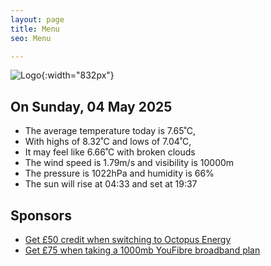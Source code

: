 ```yaml
---
layout: page
title: Menu
seo: Menu

---
```


![Logo](/images/logo.jpg){:width="832px"}

<!-- weather_marker starts -->
## On Sunday, 04 May 2025

- The average temperature today is 7.65˚C,
- With highs of 8.32˚C and lows of 7.04˚C,
- It may feel like 6.66˚C with broken clouds
- The wind speed is 1.79m/s and visibility is 10000m
- The pressure is 1022hPa and humidity is 66%
- The sun will rise at 04:33 and set at 19:37

<!-- weather_marker ends -->

## Sponsors

- [Get £50 credit when switching to Octopus Energy](https://bit.ly/3oD1nnS)
- [Get £75 when taking a 1000mb YouFibre broadband plan](https://aklam.io/91zWhU?)
